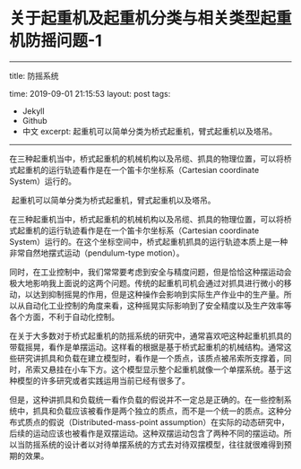 # 关于起重机及起重机分类与相关类型起重机防摇问题-1
---

title: 防摇系统

time: 2019-09-01 21:15:53
layout: post
tags:

- Jekyll
- Github
- 中文
excerpt: 起重机可以简单分类为桥式起重机，臂式起重机以及塔吊。

---
​		在三种起重机当中，桥式起重机的机械机构以及吊缆、抓具的物理位置，可以将桥式起重机的运行轨迹看作是在一个笛卡尔坐标系（Cartesian coordinate System）运行的。



​		起重机可以简单分类为桥式起重机，臂式起重机以及塔吊。

​		在三种起重机当中，桥式起重机的机械机构以及吊缆、抓具的物理位置，可以将桥式起重机的运行轨迹看作是在一个笛卡尔坐标系（Cartesian coordinate System）运行的。在这个坐标空间中，桥式起重机抓具的运行轨迹本质上是一种非常自然地摆式运动（pendulum-type motion）。

​		同时，在工业控制中，我们常常要考虑到安全与精度问题，但是恰恰这种摆运动会极大地影响我上面说的这两个问题。传统的起重机司机会通过对抓具进行微小的移动，以达到抑制摇晃的作用，但是这种操作会影响到实际生产作业中的生产量。所以从自动化工业控制的角度来看，这种摇晃实际影响到了安全精度以及生产效率等各个方面，不利于自动化控制。

​		在关于大多数对于桥式起重机的防摇系统的研究中，通常喜欢吧这种起重机抓具的带载摇晃，看作是单摆运动。这样看的根据是基于桥式起重机的机械结构。通常这些研究讲抓具和负载在建立模型时，看作是一个质点，该质点被吊索所支撑着，同时，吊索又悬挂在小车下方。这个模型显示整个起重机就像一个单摆系统。基于这种模型的许多研究或者实践运用当前已经有很多了。

​		但是，这种讲抓具和负载统一看作负载的假说并不一定总是正确的。在一些控制系统中，抓具和负载应该被看作是两个独立的质点，而不是一个统一的质点。这种分布式质点的假说（Distributed-mass-point assumption）在实际的动态研究中，后续的运动应该也被看作是双摆运动。这种双摆运动包含了两种不同的摆运动。所以当防摇系统的设计者以对待单摆系统的方式去对待双摆模型，往往就很难得到预期的效果。